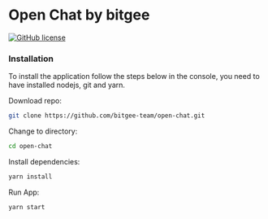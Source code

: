 # Open Chat by bitgee
 [![GitHub license](https://img.shields.io/badge/license-MIT-blue.svg)](https://github.com/bitgee-team/open-chat/blob/master/LICENSE)

### Installation

To install the application follow the steps below in the console, you need to have installed nodejs, git and yarn.

Download repo:
```sh
git clone https://github.com/bitgee-team/open-chat.git
```

Change to directory:
```sh
cd open-chat
```

Install dependencies:
```sh
yarn install
```

Run App:
```sh
yarn start
```
